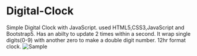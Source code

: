# Digital-Clock
Simple Digital Clock with JavaScript.
used HTML5,CSS3,JavaScript and Bootstrap5.
Has an abilty to update 2 times within a second.
It wrap single digits(0-9) with another zero to make a double digit number.
12hr format clock.
![Sample](https://user-images.githubusercontent.com/107548190/236674767-e15b800b-dcea-4026-9e0d-054c4c55570a.png)
